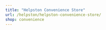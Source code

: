 ```yaml
---
title: "Helpston Convenience Store"
url: /helpston/helpston-convenience-store/
shop: convenience
---
```

